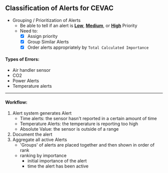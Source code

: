 ## Classification of Alerts for CEVAC

- Grouping / Prioritization of Alerts
  - Be able to tell if an alert is **<u>Low</u>**, **<u>Medium</u>**, or **<u>High</u>** Priority
  - Need to:
    - [x] Assign priority
    - [x] Group Similar Alerts
    - [x] Order alerts appropriately by `Total Calculated Importance`

#### Types of Errors:
  - Air handler sensor
  - CO2
  - Power Alerts
  - Temperature alerts
---   
#### Workflow:
  1. Alert system generates Alert
     - Time alerts: the sensor hasn't reported in a certain amount of time
     - Temperature Alerts: the temperature is reporting too high
     - Absolute Value: the sensor is outside of a range
  2. Document the alert
  3. Aggregate all active Alerts
     - 'Groups' of alerts are placed together and then shown in order of rank
     - ranking by importance
       - initial importance of the alert
       - time the alert has been active
